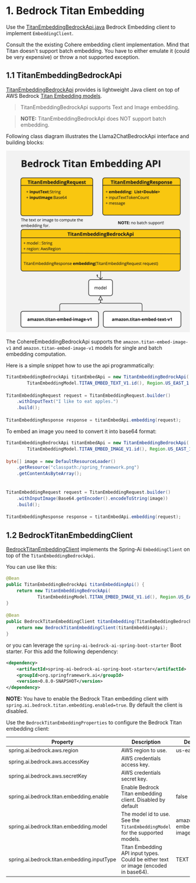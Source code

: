 # 1. Bedrock Titan Embedding

Use the [TitanEmbeddingBedrockApi.java](src/main/java/org/springframework/ai/bedrock/titan/api/TitanEmbeddingBedrockApi.java) Bedrock Embedding client to implement `EmbeddingClient`.

Consult the the existing Cohere embedding client implementation.
Mind that Titan doesn't support batch embedding. You have to either emulate it (could be very expensive) or throw a not supported exception.

## 1.1 TitanEmbeddingBedrockApi

[TitanEmbeddingBedrockApi](./src/main/java/org/springframework/ai/bedrock/titan/api/TitanEmbeddingBedrockApi.java) provides is lightweight Java client on top of AWS Bedrock [Titan Embedding models](https://docs.aws.amazon.com/bedrock/latest/userguide/titan-embedding-models.html).

> TitanEmbeddingBedrockApi supports Text and Image embedding.


> **NOTE:** TitanEmbeddingBedrockApi does NOT support batch embedding.

Following class diagram illustrates the Llama2ChatBedrockApi interface and building blocks:

![TitanEmbeddingBedrockApi Class Diagram](./src/test/resources/doc/Bedrock%20Titan%20Embedding%20API.jpg)

The CohereEmbeddingBedrockApi supports the `amazon.titan-embed-image-v1` and `amazon.titan-embed-image-v1` models for single and batch embedding computation.

Here is a simple snippet how to use the api programmatically:

```java
TitanEmbeddingBedrockApi titanEmbedApi = new TitanEmbeddingBedrockApi(
		TitanEmbeddingModel.TITAN_EMBED_TEXT_V1.id(), Region.US_EAST_1.id());

TitanEmbeddingRequest request = TitanEmbeddingRequest.builder()
	.withInputText("I like to eat apples.")
	.build();

TitanEmbeddingResponse response = titanEmbedApi.embedding(request);
```

To embed an image you need to convert it into base64 format:

```java
TitanEmbeddingBedrockApi titanEmbedApi = new TitanEmbeddingBedrockApi(
		TitanEmbeddingModel.TITAN_EMBED_IMAGE_V1.id(), Region.US_EAST_1.id());

byte[] image = new DefaultResourceLoader()
	.getResource("classpath:/spring_framework.png")
	.getContentAsByteArray();


TitanEmbeddingRequest request = TitanEmbeddingRequest.builder()
	.withInputImage(Base64.getEncoder().encodeToString(image))
	.build();

TitanEmbeddingResponse response = titanEmbedApi.embedding(request);
```

## 1.2 BedrockTitanEmbeddingClient

[BedrockTitanEmbeddingClient](./src/main/java/org/springframework/ai/bedrock/titan/BedrockTitanEmbeddingClient.java) implements the Spring-Ai `EmbeddingClient` on top of the `TitanEmbeddingBedrockApi`.

You can use like this:

```java
@Bean
public TitanEmbeddingBedrockApi titanEmbeddingApi() {
	return new TitanEmbeddingBedrockApi(
			TitanEmbeddingModel.TITAN_EMBED_IMAGE_V1.id(), Region.US_EAST_1.id());
}

@Bean
public BedrockTitanEmbeddingClient titanEmbedding(TitanEmbeddingBedrockApi titanEmbeddingApi) {
	return new BedrockTitanEmbeddingClient(titanEmbeddingApi);
}
```

or you can leverage the `spring-ai-bedrock-ai-spring-boot-starter` Boot starter. For this add the following dependency:

```xml
<dependency>
	<artifactId>spring-ai-bedrock-ai-spring-boot-starter</artifactId>
	<groupId>org.springframework.ai</groupId>
    <version>0.8.0-SNAPSHOT</version>
</dependency>
```

**NOTE:** You have to enable the Bedrock Titan embedding client with `spring.ai.bedrock.titan.embedding.enabled=true`.
By default the client is disabled.

Use the `BedrockTitanEmbeddingProperties` to configure the Bedrock Titan embedding client:

| Property  | Description | Default |
| ------------- | ------------- | ------------- |
| spring.ai.bedrock.aws.region  | AWS region to use.  | us-east-1 |
| spring.ai.bedrock.aws.accessKey  | AWS credentials access key.  |  |
| spring.ai.bedrock.aws.secretKey  | AWS credentials secret key.  |  |
| spring.ai.bedrock.titan.embedding.enable | Enable Bedrock Titan embedding client. Disabled by default | false |
| spring.ai.bedrock.titan.embedding.model  | The model id to use. See the `TitanEmbeddingModel` for the supported models.  | amazon.titan-embed-image-v1 |
| spring.ai.bedrock.titan.embedding.inputType  | Titan Embedding API input types. Could be either text or image (encoded in base64).  | TEXT |
